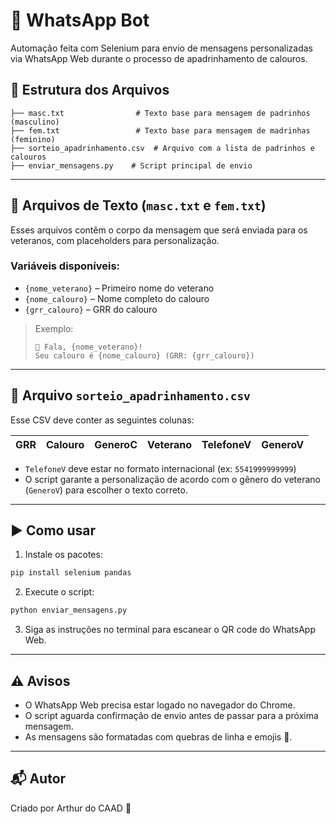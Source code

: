 # 🤖 WhatsApp Bot

Automação feita com Selenium para envio de mensagens personalizadas via WhatsApp Web durante o processo de apadrinhamento de calouros.

## 📂 Estrutura dos Arquivos

```
├── masc.txt                # Texto base para mensagem de padrinhos (masculino)
├── fem.txt                 # Texto base para mensagem de madrinhas (feminino)
├── sorteio_apadrinhamento.csv  # Arquivo com a lista de padrinhos e calouros
├── enviar_mensagens.py    # Script principal de envio
```

---

## 📄 Arquivos de Texto (`masc.txt` e `fem.txt`)

Esses arquivos contêm o corpo da mensagem que será enviada para os veteranos, com placeholders para personalização.  

### Variáveis disponíveis:
- `{nome_veterano}` – Primeiro nome do veterano
- `{nome_calouro}` – Nome completo do calouro
- `{grr_calouro}` – GRR do calouro

> Exemplo:
> ```
> 🎉 Fala, {nome_veterano}!
> Seu calouro é {nome_calouro} (GRR: {grr_calouro})
> ```

---

## 📄 Arquivo `sorteio_apadrinhamento.csv`

Esse CSV deve conter as seguintes colunas:

| GRR | Calouro | GeneroC | Veterano | TelefoneV | GeneroV |
|-----|---------|----------|----------|------------|----------|

- `TelefoneV` deve estar no formato internacional (ex: `5541999999999`)
- O script garante a personalização de acordo com o gênero do veterano (`GeneroV`) para escolher o texto correto.

---

## ▶️ Como usar

1. Instale os pacotes:
```bash
pip install selenium pandas
```

2. Execute o script:
```bash
python enviar_mensagens.py
```

3. Siga as instruções no terminal para escanear o QR code do WhatsApp Web.

---

## ⚠️ Avisos

- O WhatsApp Web precisa estar logado no navegador do Chrome.
- O script aguarda confirmação de envio antes de passar para a próxima mensagem.
- As mensagens são formatadas com quebras de linha e emojis 🎉.

---

## 📬 Autor
Criado por Arthur do CAAD 🐻
